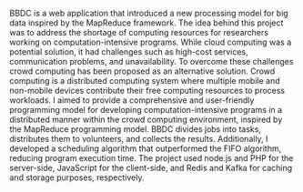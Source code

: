 BBDC is a web application that introduced a new processing model for big data inspired by the MapReduce framework.
The idea behind this project was to address the shortage of computing resources for researchers working on computation-intensive programs. While cloud computing was a potential solution, it had challenges such as high-cost services, communication problems, and unavailability. To overcome these challenges crowd computing has been proposed as an alternative solution. Crowd computing is a distributed computing system where multiple mobile and non-mobile devices contribute their free computing resources to process workloads. I aimed to provide a comprehensive and user-friendly programming model for developing computation-intensive programs in a distributed manner within the crowd computing environment, inspired by the MapReduce programming model.
BBDC divides jobs into tasks, distributes them to volunteers, and collects the results. Additionally, I developed a scheduling algorithm that outperformed the FIFO algorithm, reducing program execution time. The project used node.js and PHP for the server-side, JavaScript for the client-side, and Redis and Kafka for caching and storage purposes, respectively.
